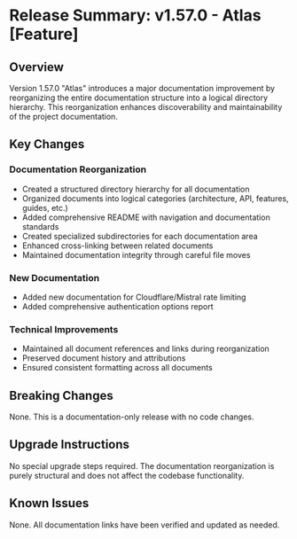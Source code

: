 # Release Summary: v1.57.0 - Atlas [Feature]

## Overview

Version 1.57.0 "Atlas" introduces a major documentation improvement by reorganizing the entire documentation structure into a logical directory hierarchy. This reorganization enhances discoverability and maintainability of the project documentation.

## Key Changes

### Documentation Reorganization

- Created a structured directory hierarchy for all documentation
- Organized documents into logical categories (architecture, API, features, guides, etc.)
- Added comprehensive README with navigation and documentation standards
- Created specialized subdirectories for each documentation area
- Enhanced cross-linking between related documents
- Maintained documentation integrity through careful file moves

### New Documentation

- Added new documentation for Cloudflare/Mistral rate limiting
- Added comprehensive authentication options report

### Technical Improvements

- Maintained all document references and links during reorganization
- Preserved document history and attributions
- Ensured consistent formatting across all documents

## Breaking Changes

None. This is a documentation-only release with no code changes.

## Upgrade Instructions

No special upgrade steps required. The documentation reorganization is purely structural and does not affect the codebase functionality.

## Known Issues

None. All documentation links have been verified and updated as needed.